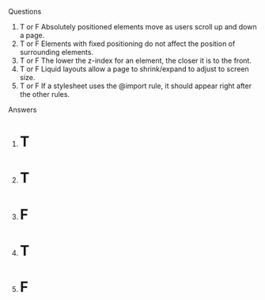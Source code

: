 Questions
1. T or F   Absolutely positioned elements move as users scroll up and down a page.
2. T or F   Elements with fixed positioning do not affect the position of surrounding elements.
3. T or F   The lower the z-index for an element, the closer it is to the front.
4. T or F   Liquid layouts allow a page to shrink/expand to adjust to screen size.
5. T or F   If a stylesheet uses the @import rule, it should appear right after the other rules.









Answers
1. # T #
2. # T #
3. # F #
4. # T #
5. # F #

